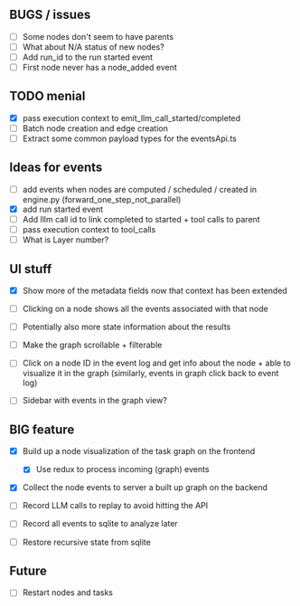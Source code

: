 ## BUGS / issues

- [ ] Some nodes don't seem to have parents
- [ ] What about N/A status of new nodes?
- [ ] Add run_id to the run started event
- [ ] First node never has a node_added event

## TODO menial

- [x] pass execution context to emit_llm_call_started/completed
- [ ] Batch node creation and edge creation
- [ ] Extract some common payload types for the eventsApi.ts

## Ideas for events

- [ ] add events when nodes are computed / scheduled / created in engine.py (forward_one_step_not_parallel)
- [x] add run started event
- [ ] Add lllm call id to link completed to started + tool calls to parent
- [ ] pass execution context to tool_calls
- [ ] What is Layer number?

## UI stuff

- [x] Show more of the metadata fields now that context has been extended
- [ ] Clicking on a node shows all the events associated with that node
- [ ] Potentially also more state information about the results

- [ ] Make the graph scrollable + filterable
- [ ] Click on a node ID in the event log and get info about the node + able to visualize it in the graph (similarly, events in graph click back to event log)
- [ ] Sidebar with events in the graph view?

## BIG feature

- [x] Build up a node visualization of the task graph on the frontend

  - [x] Use redux to process incoming (graph) events

- [x] Collect the node events to server a built up graph on the backend

- [ ] Record LLM calls to replay to avoid hitting the API

- [ ] Record all events to sqlite to analyze later

- [ ] Restore recursive state from sqlite

## Future

- [ ] Restart nodes and tasks
